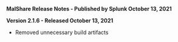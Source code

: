 **MalShare Release Notes - Published by Splunk October 13, 2021**


**Version 2.1.6 - Released October 13, 2021**

* Removed unnecessary build artifacts
